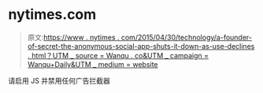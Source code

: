 # nytimes.com

> 原文:[https://www . nytimes . com/2015/04/30/technology/a-founder-of-secret-the-anonymous-social-app-shuts-it-down-as-use-declines . html？UTM _ source = Wanqu . co&UTM _ campaign = Wanqu+Daily&UTM _ medium = website](https://www.nytimes.com/2015/04/30/technology/a-founder-of-secret-the-anonymous-social-app-shuts-it-down-as-use-declines.html?utm_source=wanqu.co&utm_campaign=Wanqu+Daily&utm_medium=website)

请启用 JS 并禁用任何广告拦截器